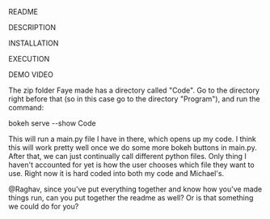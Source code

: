 README

DESCRIPTION

INSTALLATION

EXECUTION

DEMO VIDEO


The zip folder Faye made has a directory called "Code". Go to the directory right before that (so in this case go to the directory "Program"), and run the command:

bokeh serve --show Code

This will run a main.py file I have in there, which opens up my code. I think this will work pretty well once we do some more bokeh buttons in main.py. After that, we can just continually call different python files. Only thing I haven't accounted for yet is how the user chooses which file they want to use. Right now it is hard coded into both my code and Michael's.

@Raghav, since you've put everything together and know how you've made things run, can you put together the readme as well? Or is that something we could do for you?
